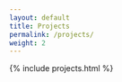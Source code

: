 ```yaml
---
layout: default
title: Projects
permalink: /projects/
weight: 2
---
```


{% include projects.html %}
